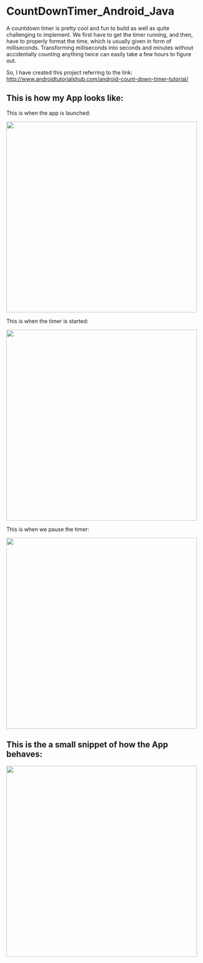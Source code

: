 # CountDownTimer_Android_Java

A countdown timer is pretty cool and fun to build as well as quite challenging to implement. We first have to get the timer running, and then, have to properly format the time, which is usually given in form of milliseconds. Transforming milliseconds into seconds and minutes without accidentally counting anything twice can easily take a few hours to figure out. 

So, I have created this project referring to the link: http://www.androidtutorialshub.com/android-count-down-timer-tutorial/

## This is how my App looks like:

This is when the app is launched:

<img src= "https://user-images.githubusercontent.com/76172860/116811661-06904a00-ab68-11eb-902d-88117f4338e2.jpeg" height="500">

This is when the timer is started:

<img src= "https://user-images.githubusercontent.com/76172860/116811659-055f1d00-ab68-11eb-9c4e-ae58867b7231.jpeg" height="500">

This is when we pause the timer:

<img src= "https://user-images.githubusercontent.com/76172860/116811674-0b54fe00-ab68-11eb-93e8-5876bc71d132.jpeg" height="500">

## This is the a small snippet of how the App behaves:

<img src= "https://user-images.githubusercontent.com/76172860/116811517-72be7e00-ab67-11eb-893d-6781acf91ca8.gif" height="500">

